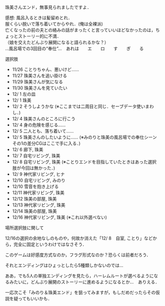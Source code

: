 珠美さんエンド，無事見られましたですよ．

感想:
  風呂入るときは髪留めとれ．  
  服くらい脱いで落ち着いてからやれ．(俺は全裸派)  
  亡くなったの前の夫との絡みの話がまったくと言っていいほどなかったのは，ちょっとストーリー的に不満．  
  （娘を交えたどんぶり展開になると語られるかな？）  
  …風呂場での3回目の“奉仕”…　あれは　　エ　　ロ　　す　　ぎ　　る

選択肢

* 11/26 ことりちゃん、悪いけど……
* 11/27 珠美さんを追い掛ける
* 11/29 珠美さんが気になる
* 11/30 珠美さんを見ていたい
* 12/ 1 左の皿
* 12/ 1 珠美
* 12/ 2 そうしようかな (※ここまでは二周目と同じ．セーブデータ使いまわし．)
* 12/ 4 珠美さんのところに行こう
* 12/ 4 身の危険を感じる……
* 12/ 5 二人とも、落ち着いて……
* 12/ 5 珠美さんのしたいように…… (※みのりと珠美の風呂場での奉仕シーンその1の差分CGはここで手に入る．)
* 12/ 6 廊下, 珠美
* 12/ 7 自宅リビング, 珠美
* 12/ 8 自宅リビング, 珠美 (※ことりエンドを目指していたときはあった選択肢が今回は無かった．)
* 12/ 9 神代家リビング, ヒナ
* 12/10 自宅リビング, みのり
* 12/10 雪音を抱き上げる
* 12/11 神代家リビング, 珠美
* 12/12 珠美の部屋, 珠美
* 12/13 神代家リビング, 珠美
* 12/14 珠美の部屋, 珠美
* 12/16 神代家リビング, 珠美 (※これ以外選べない)

場所選択肢に関して

12/16の選択の余地なしのものや，何故か消えた「12/ 8　自室, ことり」などから，完全に固定というわけではなさそう．

このゲームは好感度方式なのか，フラグ形式なのか？恐らくは前者だろう．

それとエンディングはひょっとしたら5種類しかないのでは…

ああ，でも5人の単独エンディングを見たら，ハーレムルートが選べるようになるみたいに，どんぶり展開のストーリーに進めるようになるとか…　ありえる．

一応次こそ「みのり＆珠美エンド」を狙ってみますが，もしだめだったらその仮説を疑ってもいいかも．
